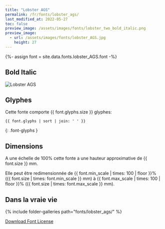 ```yaml
---
title: "Lobster AGS"
permalink: /fr/fonts/lobster_ags/
last_modified_at: 2022-05-27
toc: false
preview_image: /assets/images/fonts/lobster_two_bold_italic.png
preview_image:
  - url: /assets/images/fonts/lobster_AGS.jpg
    height: 27
---
```

{%- assign font = site.data.fonts.lobster_AGS.font -%}
## Bold Italic

![Lobster AGS](/assets/images/fonts/lobster_AGS.jpg)

## Glyphes

Cette fonte comporte  {{ font.glyphs.size }} glyphes:

```
{{ font.glyphs | sort | join: ' ' }}
```
{: .font-glyphs }

## Dimensions

A une échelle de  100% cette fonte a une hauteur approximative de  {{ font.size }} mm. 

Elle peut être redimensionnée  de {{ font.min_scale | times: 100 | floor }}% ({{ font.size | times: font.min_scale }} mm)
à {{ font.max_scale | times: 100 | floor }}% ({{ font.size | times: font.max_scale }} mm).


## Dans la vraie vie
{% include folder-galleries path="fonts/lobster_ags/" %}

[Download Font License](https://github.com/inkstitch/inkstitch/tree/main/fonts/lobster_AGS/LICENSE)
